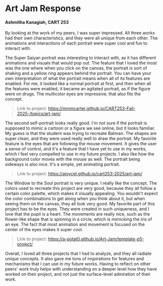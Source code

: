 # Art Jam Response
#### Ashmitha Kanagiah, CART 253


By looking at the work of my peers, I was super impressed. All three works had their own characteristics, and they were all unique from each other. The animations and interactions of each portrait were super cool and fun to interact with.


The Super Saiyan portrait was interesting to interact with, as it has different animations and visuals that would pop out. The feature that I loved the most was the one where when you click on the canvas, the portrait is sort of shaking and a yellow ring appears behind the portrait. You can have your own interpretation of what the portrait means when all of its features are enabled. For me, it looked like a normal portrait at first, and then when all the features were enabled, it became an agitated portrait, as if the figure were on drugs. The multicolor eyes are impressive; that also fits the concept.  

> Link to project: https://mmmcarter.github.io/CART253-Fall-2025-/topics/art-jam/


The second self-portrait looks really good. I'm not sure if the portrait is supposed to mimic a cartoon or a figure we see online, but it looks familiar. My guess is that the student was trying to recreate Batman. The shapes are super clean, and they were used really well to draw the portrait. My favorite feature is the eyes that are following the mouse movement. It gives the user a sense of control, and it's a feature that I have yet to use in my works, which I feel very compelled to use in my future projects. I also like how the background color moves with the mouse as well. The portrait being sideways is also nice. It's a simple, yet animating portrait.  

> Link to project: https://ajoycel.github.io/cart253-2025/art-jam/


The Window to the Soul portrait is very unique. I really like the concept. The colors used to recreate this project are very good, because they all follow a certain color palette, which makes it visually appealing. You wouldn't expect the color combinations to get along when you think about it, but when seeing them on the canvas, they all look very good. My favorite part of this project has to be the eyes. They were created in such uniqueness, and I love that the pupil is a heart. The movements are really nice, such as the flower-like shape that is spinning in a circle, which is mimicking the iris of an eye. The fact that most animation and movement is focused on the center of the eyes makes it super cool.  

> Link to project: https://a-potat0.github.io/Art-Jam/template-p5-project/


Overall, I loved all three projects that I had to analyze, and they all radiate unique concepts. It also gave me tons of inspirations for features and mechanisms that I can use in my future works. Having to reflect on other peers' work truly helps with understanding on a deeper level how they have worked on their project, and not just the surface-level admiration of their work.
